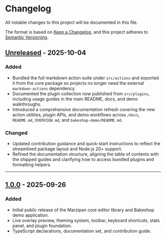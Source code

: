 # Changelog

All notable changes to this project will be documented in this file.

The format is based on [Keep a Changelog](https://keepachangelog.com/en/1.0.0/),
and this project adheres to [Semantic Versioning](https://semver.org/spec/v2.0.0.html).

## [Unreleased] - 2025-10-04

### Added
- Bundled the full markdown action suite under `src/actions` and exported it from the core package so projects no longer need the external `markdown-actions` dependency.
- Documented the plugin collection now published from `src/plugins`, including usage guides in the main README, docs, and demo walkthroughs.
- Introduced a comprehensive documentation refresh covering the new action utilities, plugin APIs, and demo workflows across `/docs`, `README.md`, `OVERVIEW.md`, and `bakeshop-demo/README.md`.

### Changed
- Updated contribution guidance and quick-start instructions to reflect the streamlined package layout and Node.js 20+ support.
- Refined the documentation structure, aligning the table of contents with the shipped guides and clarifying how to access bundled plugins and formatting helpers.

---

## [1.0.0] - 2025-09-26

### Added
- Initial public release of the Marzipan core editor library and Bakeshop demo application.
- Live overlay preview, theming system, toolbar, keyboard shortcuts, stats panel, and plugin foundation.
- TypeScript declarations, documentation set, and contribution guide.

[Unreleased]: https://github.com/pinkpixel-dev/marzipan/compare/v1.0.0...HEAD
[1.0.0]: https://github.com/pinkpixel-dev/marzipan/releases/tag/v1.0.0
